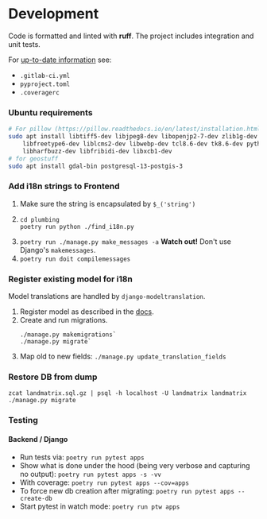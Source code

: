# Development

Code is formatted and linted with **ruff**.
The project includes integration and unit tests.

For [up-to-date information](https://en.wikipedia.org/wiki/Self-documenting_code) see:

* `.gitlab-ci.yml`
* `pyproject.toml`
* `.coveragerc`


### Ubuntu requirements

```bash
# For pillow (https://pillow.readthedocs.io/en/latest/installation.html#building-on-linux)
sudo apt install libtiff5-dev libjpeg8-dev libopenjp2-7-dev zlib1g-dev \
    libfreetype6-dev liblcms2-dev libwebp-dev tcl8.6-dev tk8.6-dev python3-tk \
    libharfbuzz-dev libfribidi-dev libxcb1-dev
# for geostuff
sudo apt install gdal-bin postgresql-13-postgis-3
```

### Add i18n strings to Frontend

1. Make sure the string is encapsulated by `$_('string')`
2. ```shell
   cd plumbing
   poetry run python ./find_i18n.py
   ```
3. `poetry run ./manage.py make_messages -a`
   **Watch out!**  Don't use Django's `makemessages`.
4. `poetry run doit compilemessages`

### Register existing model for i18n

Model translations are handled by `django-modeltranslation`.

1. Register model as described in the [docs](https://django-modeltranslation.readthedocs.io/en/latest/registration.html).
2. Create and run migrations.
   ```shell
   ./manage.py makemigrations`
   ./manage.py migrate`
   ```
3. Map old to new fields: `./manage.py update_translation_fields`


### Restore DB from dump

```shell
zcat landmatrix.sql.gz | psql -h localhost -U landmatrix landmatrix
./manage.py migrate
```

### Testing

#### Backend / Django

* Run tests via: `poetry run pytest apps`
* Show what is done under the hood (being very verbose and capturing no output): `poetry run pytest apps -s -vv`
* With coverage: `poetry run pytest apps --cov=apps`
* To force new db creation after migrating: `poetry run pytest apps --create-db`
* Start pytest in watch mode: `poetry run ptw apps`
